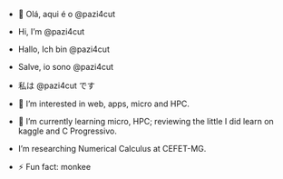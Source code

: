 - 👋 Olá, aqui é o @pazi4cut
- Hi, I’m @pazi4cut
- Hallo, Ich bin @pazi4cut
- Salve, io sono @pazi4cut
- 私は @pazi4cut です
  
- 👀 I’m interested in web, apps, micro and HPC.
  
- 🌱 I’m currently learning micro, HPC; reviewing the little I did learn on kaggle and C Progressivo.
  
- I’m researching Numerical Calculus at CEFET-MG.

- ⚡ Fun fact: monkee

<!---
pazi4cut/pazi4cut is a ✨ special ✨ repository because its `README.md` (this file) appears on your GitHub profile.
You can click the Preview link to take a look at your changes.
--->
